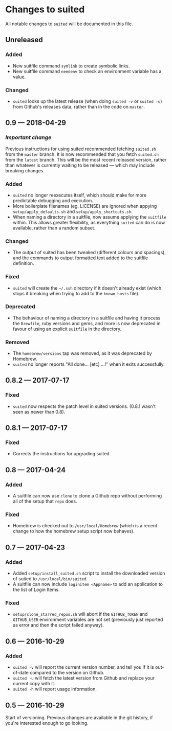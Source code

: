 Changes to suited
=================

All notable changes to `suited` will be documented in this file.


Unreleased
----------

### Added

* New suitfile command `symlink` to create symbolic links.
* New suitfile command `needenv` to check an environment variable has a value.

### Changed

* `suited` looks up the latest release (when doing `suited -v` or `suited -u`)
  from Github's releases data, rather than in the code on `master`.


0.9 — 2018-04-29
----------------

### *Important change*

Previous instructions for using suited recommended fetching `suited.sh`
from the `master` branch. It is now recommended that you fetch `suited.sh`
from the `latest` branch. This will be the most recent released version,
rather than whatever is currently waiting to be released — which may include
breaking changes.

### Added

* `suited` no longer reexecutes itself, which should make for more
  predictable debugging and execution.
* More boilerplate filenames (eg. LICENSE) are ignored when appying
  `setup/apply_defaults.sh` and `setup/apply_shortcuts.sh`.
* When naming a directory in a suitfile, now assume applying the `suitfile`
  within. This allows greater flexibility, as everything `suited` can do
  is now available, rather than a random subset.

### Changed

* The output of suited has been tweaked (different colours and spacings),
  and the commands to output formatted text added to the suitfile definition.

### Fixed

* `suited` will create the `~/.ssh` directory if it doesn't already exist
  (which stops it breaking when trying to add to the `known_hosts` file).

### Deprecated

* The behaviour of naming a directory in a suitfile and having it process
  the `Brewfile`, ruby versions and gems, and more is now deprecated in
  favour of using an explicit `suitfile` in the directory.

### Removed

* The `homebrew/versions` tap was removed, as it was deprecated by Homebrew.
* `suited` no longer reports "All done... [etc] ...!" when it exits
  successfully.


0.8.2 — 2017-07-17
------------------

### Fixed

* `suited` now respects the patch level in suited versions. (0.8.1 wasn't
  seen as newer than 0.8).


0.8.1 — 2017-07-17
------------------

### Fixed 

* Corrects the instructions for upgrading suited.


0.8 — 2017-04-24
----------------

### Added

* A suitfile can now use `clone` to clone a Github repo without performing
  all of the setup that `repo` does.

### Fixed

* Homebrew is checked out to `/usr/local/Homebrew` (which is a recent change
  to how the homebrew setup script now behaves).


0.7 — 2017-04-23
----------------

### Added

* Added `setup/install_suited.sh` script to install the downloaded version of
  suited to `/usr/local/bin/suited`.
* A suitfile can now include `loginitem <Appname>` to add an application
  to the list of Login Items.

### Fixed

* `setup/clone_starred_repos.sh` will abort if the `GITHUB_TOKEN` and
  `GITHUB_USER` environment variables are not set (previously just reported
  as error and then the script failed anyway).


0.6 — 2016-10-29
----------------

### Added

* `suited -v` will report the current version number, and tell you if
  it is out-of-date compared to the version on Github.
* `suited -u` will fetch the latest version from Github and replace your
  current copy with it.
* `suited -h` will report usage information.


0.5 — 2016-10-29
----------------

Start of versioning. Previous changes are available in the git history,
if you're interested enough to go looking.
